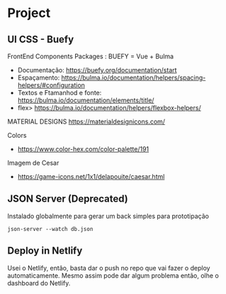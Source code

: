 # Project

## UI CSS - Buefy

FrontEnd Components Packages : BUEFY = Vue + Bulma

+ Documentação: https://buefy.org/documentation/start
+ Espaçamento: https://bulma.io/documentation/helpers/spacing-helpers/#configuration
+ Textos e Ftamanhod e fonte: https://bulma.io/documentation/elements/title/
+ flex> https://bulma.io/documentation/helpers/flexbox-helpers/

MATERIAL DESIGNS
https://materialdesignicons.com/

Colors
+ https://www.color-hex.com/color-palette/191

Imagem de Cesar
+ https://game-icons.net/1x1/delapouite/caesar.html

## JSON Server (Deprecated)

Instalado globalmente para gerar um back simples para prototipação

````
json-server --watch db.json
````

## Deploy in Netlify

Usei o Netlify, entâo, basta dar o push no repo que vai fazer o deploy automaticamente. Mesmo assim pode dar algum problema então, olhe o dashboard do Netlify.

